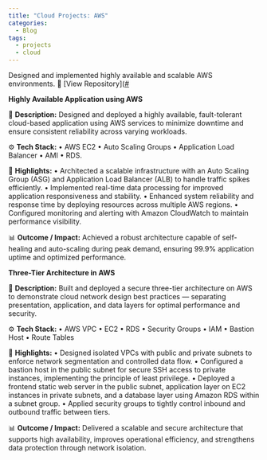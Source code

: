 ```yaml
---
title: "Cloud Projects: AWS"
categories:
  - Blog
tags:
  - projects
  - cloud
---
```


Designed and implemented highly available and scalable AWS environments.
🔗 [View Repository]([#](https://github.com/tricia-ai/aws_architechture_diagrams.git)

**Highly Available Application using AWS**

🧩 **Description:** 
Designed and deployed a highly available, fault-tolerant cloud-based application using AWS services to minimize downtime and ensure consistent reliability across varying workloads.  

⚙️ **Tech Stack:** 
• AWS EC2 • Auto Scaling Groups • Application Load Balancer • AMI • RDS.  

🚀 **Highlights:**
• Architected a scalable infrastructure with an Auto Scaling Group (ASG) and Application Load Balancer (ALB) to handle traffic spikes efficiently.
• Implemented real-time data processing for improved application responsiveness and stability.
• Enhanced system reliability and response time by deploying resources across multiple AWS regions.
• Configured monitoring and alerting with Amazon CloudWatch to maintain performance visibility.  

📊 **Outcome / Impact:** 
Achieved a robust architecture capable of self-healing and auto-scaling during peak demand, ensuring 99.9% application uptime and optimized performance.

**Three-Tier Architecture in AWS**

🧩 **Description:** 
Built and deployed a secure three-tier architecture on AWS to demonstrate cloud network design best practices — separating presentation, application, and data layers for optimal performance and security.

⚙️ **Tech Stack:** 
• AWS VPC • EC2 • RDS • Security Groups • IAM • Bastion Host • Route Tables

🚀 **Highlights:** 
• Designed isolated VPCs with public and private subnets to enforce network segmentation and controlled data flow.
• Configured a bastion host in the public subnet for secure SSH access to private instances, implementing the principle of least privilege.
• Deployed a frontend static web server in the public subnet, application layer on EC2 instances in private subnets, and a database layer using Amazon RDS within a subnet group.
• Applied security groups to tightly control inbound and outbound traffic between tiers.

📊 **Outcome / Impact:** 
Delivered a scalable and secure architecture that supports high availability, improves operational efficiency, and strengthens data protection through network isolation.
